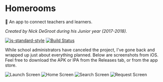 # Homerooms
:school: An app to connect teachers and learners.

*Created by Nick DeGroot during his Junior year (2017-2018).*

[![js-standard-style](https://img.shields.io/badge/code%20style-standard-brightgreen.svg?style=flat)](http://standardjs.com/)
[![Build Status](https://app.bitrise.io/app/ae770ab7a73d23c7/status.svg?token=Z_exzYDArNYYvHDaCKZNaQ&branch=master)](https://app.bitrise.io/app/ae770ab7a73d23c7)

While school administrators have canceled the project, I've gone back and wrapped up just about everything planned. Below are screenshots from iOS. Feel free to download the APK or IPA from the Releases tab, or from the app store.

![Launch Screen](.github/iOSLaunch.jpg)
![Home Screen](.github/iOSHome.jpg)
![Search Screen](.github/iOSSearch.jpg)
![Request Screen](.github/iOSRequest.jpg)
